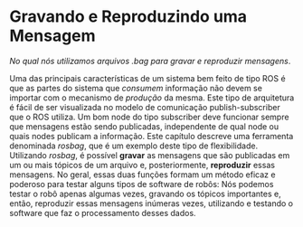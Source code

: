 # Gravando e Reproduzindo uma Mensagem
*No qual nós utilizamos arquivos .bag para gravar e reproduzir mensagens*.

Uma das principais características de um sistema bem feito de tipo ROS é que as partes
do sistema que *consumem* informação não devem se importar com o mecanismo de *produção*
da mesma. Este tipo de arquitetura é fácil de ser visualizada no modelo de comunicação 
publish-subscriber que o ROS utiliza. Um bom node do tipo subscriber deve funcionar sempre que mensagens
estão sendo publicadas, independente de qual node ou quais nodes publicam a informação. 
  Este capítulo descreve uma ferramenta denominada *rosbag*, que é um exemplo deste tipo de flexibilidade.
  Utilizando *rosbag*, é possível **gravar** as mensagens que são publicadas em um ou mais tópicos de um arquivo e, posteriormente, 
**reproduzir** essas mensagens. No geral, essas duas funções formam um método eficaz e poderoso para testar
alguns tipos de software de robôs: Nós podemos testar o robô apenas algumas vezes, gravando os tópicos importantes e, então,
reproduzir essas mensagens inúmeras vezes, utilizando e testando o software que faz o processamento desses dados. 
